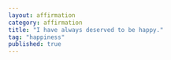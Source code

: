 ```yaml
---
layout: affirmation  
category: affirmation  
title: "I have always deserved to be happy."  
tag: "happiness"
published: true
---
```

